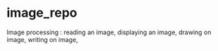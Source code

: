# image_repo
Image processing :
  reading an image,
  displaying an image,
  drawing on image,
  writing on image,
